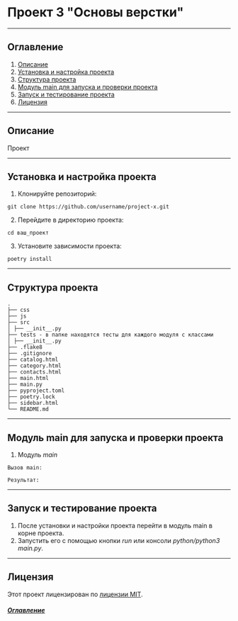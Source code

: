 # Проект 3 "Основы верстки"

---

## Оглавление
<a id="content"></a>
1. [Описание](#description)
2. [Установка и настройка проекта](#instruction)
3. [Структура проекта](#structure)
4. [Модуль main для запуска и проверки проекта](#funcmain)
5. [Запуск и тестирование проекта](#launch)
6. [Лицензия](#license)

---

## Описание<a id="description"></a>
Проект 

---

## Установка и настройка проекта<a id="instruction"></a>

1. Клонируйте репозиторий:
```
git clone https://github.com/username/project-x.git
```
2. Перейдите в директорию проекта:
```
cd ваш_проект
```
3. Установите зависимости проекта:
```
poetry install
```

---

## Структура проекта<a id="structure"></a>
```
.
├── css
├── js
├── src
│ ├── __init__.py
├── tests - в папке находятся тесты для каждого модуля с классами
│ ├── __init__.py
├── .flake8
├── .gitignore
├── catalog.html
├── category.html
├── contacts.html
├── main.html
├── main.py
├── pyproject.toml
├── poetry.lock
├── sidebar.html
└── README.md
```

---

## Модуль main для запуска и проверки проекта<a id="funcmain"></a>
1. Модуль *main* 

```
Вызов main:

Результат:
```

---

## Запуск и тестирование проекта<a id="launch"></a>
1. После установки и настройки проекта перейти в модуль main в корне проекта.
2. Запустить его с помощью кнопки *run* или консоли *python/python3 main.py*.

---

## Лицензия<a id="license"></a>

Этот проект лицензирован по [лицензии MIT](LICENSE).

##### [Оглавление](#content)